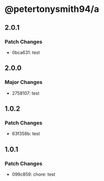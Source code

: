 # @petertonysmith94/a

## 2.0.1

### Patch Changes

- 0bca631: test

## 2.0.0

### Major Changes

- 2758107: test

## 1.0.2

### Patch Changes

- 63f358b: test

## 1.0.1

### Patch Changes

- 099c859: chore: test
